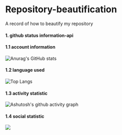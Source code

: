 # Repository-beautification
A record of how to beautify my repository

#### 1. github status information-api 

#### 1.1 account information
![Anurag's GitHub stats](https://github-readme-stats.vercel.app/api?username=Kane685)

#### 1.2 language used
![Top Langs](https://github-readme-stats.vercel.app/api/top-langs/?username=Kane685)

#### 1.3 activity statistic
![Ashutosh's github activity graph](https://github-readme-activity-graph.vercel.app/graph?username=Kane685)

#### 1.4 social statistic
![](https://stats.justsong.cn/api/leetcode?username=Kane685&cn=true)


